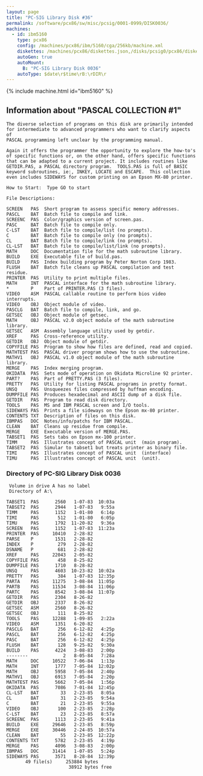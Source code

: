 ```yaml
---
layout: page
title: "PC-SIG Library Disk #36"
permalink: /software/pcx86/sw/misc/pcsig/0001-0999/DISK0036/
machines:
  - id: ibm5160
    type: pcx86
    config: /machines/pcx86/ibm/5160/cga/256kb/machine.xml
    diskettes: /machines/pcx86/diskettes.json,/disks/pcsig0/pcx86/diskettes.json
    autoGen: true
    autoMount:
      B: "PC-SIG Library Disk 0036"
    autoType: $date\r$time\rB:\rDIR\r
---
```


{% include machine.html id="ibm5160" %}

## Information about "PASCAL COLLECTION #1"

    The diverse selection of programs on this disk are primarily intended
    for intermediate to advanced programmers who want to clarify aspects of
    PASCAL programming left unclear by the programming manual.
    
    Again it offers the programmer the opportunity to explore the how-to's
    of specific functions or, on the other hand, offers specific functions
    that can be adapted to a current project. It includes routines like
    GETDIR.PAS, a PASCAL directory program.  TOOLS.PAS is full of BASIC
    keyword subroutines, ie:, INKEY, LOCATE and ESCAPE.  This collection
    even includes SIDEWAYS for custom printing on an Epson MX-80 printer.
    
    How to Start:  Type GO to start
    
    File Descriptions:
    
    SCREEN   PAS  Short program to assess specific memory addresses.
    PASCL    BAT  Batch file to compile and link.
    SCREENC  PAS  Color/graphics version of screen.pas.
    PASC     BAT  Batch file to compile only.
    C-LST    BAT  Batch file to compile/list (no prompts).
    C        BAT  Batch file to compile only (no prompts).
    CL       BAT  Batch file to compile/link (no prompts).
    CL-LST   BAT  Batch file to compile/list/link (no prompts).
    MATH     DOC  Documentation file for the math subroutine library.
    BUILD    EXE  Executable file of build.pas.
    BUILD    PAS  Index building program by Peter Norton Corp 1983.
    FLUSH    BAT  Batch file cleans up PASCAL compilation and test residue.
    PRINTER  PAS  Utility to print multiple files.
    MATH     INT  PASCAL interface for the math subroutine library.
    *        P    Part of PRINTER.PAS (3 files).
    VIDEO    ASM  PASCAL callable routine to perform bios video interrupts.
    VIDEO    OBJ  Object module of video.
    PASCLG   BAT  Batch file to compile, link, and go.
    GETSEC   OBJ  Object module of getsec.
    MATH     OBJ  PASCAL v2.0 object module of the math subroutine library.
    GETSEC   ASM  Assembly language utility used by getdir.
    XREF     PAS  Cross-reference utility.
    GETDIR   OBJ  Object module of getdir.
    COPYFILE PAS  Program to show how files are defined, read and copied.
    MATHTEST PAS  PASCAL driver program shows how to use the subroutine.
    MATHV1   OBJ  PASCAL v1.0 object module of the math subroutine library.
    MERGE    PAS  Index merging program.
    OKIDATA  PAS  Sets mode of operation on Okidata Microline 92 printer.
    PART?    PAS  Part of PRETTY.PAS (3 files).
    PRETTY   PAS  Utility for listing PASCAL programs in pretty format.
    UNSQ     PAS  Unsqueezes files compressed by huffman encoding.
    DUMPFILE PAS  Produces hexadecimal and ASCII dump of a disk file.
    GETDIR   PAS  Program to read disk directory.
    TOOLS    PAS  MS and IBM PASCAL screen and I/O tools.
    SIDEWAYS PAS  Prints a file sideways on the Epson mx-80 printer.
    CONTENTS TXT  Description of files on this disk.
    IBMPAS   DOC  Notes/info/patchs for IBM PASCAL.
    CLEAN    BAT  Cleans up residue from compile.
    MERGE    EXE  Executable version of MERGE.PAS.
    TABSET1  PAS  Sets tabs on Epson mx-100 printer.
    TIMM     PAS  Illustrates concept of PASCAL unit  (main program).
    TABSET2  PAS  Simular to tabset1 but treats printer as binary file.
    TIMI     PAS  Illustrates concept of PASCAL unit  (interface)
    TIMU     PAS  Illustrates concept of PASCAL unit  (unit).

### Directory of PC-SIG Library Disk 0036

     Volume in drive A has no label
     Directory of A:\

    TABSET1  PAS      2560   1-07-83  10:03a
    TABSET2  PAS      2944   1-07-83   9:55a
    TIMM     PAS      1152   1-01-80   6:14p
    TIMI     PAS       512   1-01-80   6:05p
    TIMU     PAS      1792  11-20-82   9:36a
    SCREEN   PAS      1152   1-07-83  11:23a
    PRINTER  PAS     10410   2-28-82
    PARSE    P        1531   2-28-82
    INDEX    P         279   2-28-82
    DSNAME   P         681   2-28-82
    XREF     PAS     22043   2-05-82
    COPYFILE PAS       458   8-25-82
    DUMPFILE PAS      1710   8-28-82
    UNSQ     PAS      4603  10-23-82  10:02a
    PRETTY   PAS       384   1-07-83  12:35p
    PARTA    PAS     11275   3-08-84  11:05p
    PARTB    PAS     11534   3-08-84  11:06p
    PARTC    PAS      8542   3-08-84  11:07p
    GETDIR   PAS      2304   8-26-82
    GETDIR   OBJ      2337   8-26-82
    GETSEC   ASM      2560   8-26-82
    GETSEC   OBJ       111   8-25-82
    TOOLS    PAS     12288   1-09-85   2:22a
    VIDEO    ASM      1351   6-20-82
    PASCLG   BAT       256   6-12-82   4:25p
    PASCL    BAT       256   6-12-82   4:25p
    PASC     BAT       256   6-12-82   4:25p
    FLUSH    BAT       128   9-25-82   9:30a
    BUILD    PAS      4224   3-08-83   2:00p
    --------             2   8-05-84   7:28a
    MATH     DOC     10522   7-06-84   1:13p
    MATH     INT      1777   7-05-84  12:02p
    MATH     OBJ      5958   7-05-84   2:40p
    MATHV1   OBJ      6913   7-05-84   2:20p
    MATHTEST PAS      5662   7-05-84   1:56p
    OKIDATA  PAS      7086   7-01-84  12:45p
    CL-LST   BAT        33   2-23-85   8:05a
    CL       BAT        31   2-23-85   9:54a
    C        BAT        21   2-23-85   9:55a
    VIDEO    OBJ       100   2-23-85   2:28p
    C-LST    BAT        23   2-23-85   8:57a
    SCREENC  PAS      1113   2-23-85   9:41a
    BUILD    EXE     29646   2-23-85   8:59p
    MERGE    EXE     30446   2-24-85  10:57a
    CLEAN    BAT        55   2-23-85  12:22p
    CONTENTS TXT      5782   2-23-85   4:19p
    MERGE    PAS      4096   3-08-83   2:00p
    IBMPAS   DOC     31414   1-07-85   5:24p
    SIDEWAYS PAS      3571   8-28-84  12:39p
           49 file(s)     253884 bytes
                           38912 bytes free
